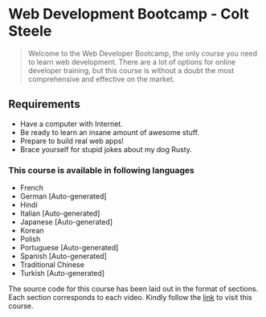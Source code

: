 # Web Development Bootcamp - Colt Steele

>Welcome to the Web Developer Bootcamp, the only course you need to learn web development. There are a lot of options for online developer training, but this course is without a doubt the most comprehensive and effective on the market.

## Requirements
* Have a computer with Internet.
* Be ready to learn an insane amount of awesome stuff.
* Prepare to build real web apps!
* Brace yourself for stupid jokes about my dog Rusty.

### This course is available in following languages
* French
* German [Auto-generated]
* Hindi
* Italian [Auto-generated]
* Japanese [Auto-generated]
* Korean
* Polish
* Portuguese [Auto-generated]
* Spanish [Auto-generated]
* Traditional Chinese
* Turkish [Auto-generated]

The source code for this course has been laid out in the format of sections. Each section corresponds to each video. Kindly follow the [link](https://www.udemy.com/course/the-web-developer-bootcamp/ "The Web Developer Bootcamp ") to visit this course.